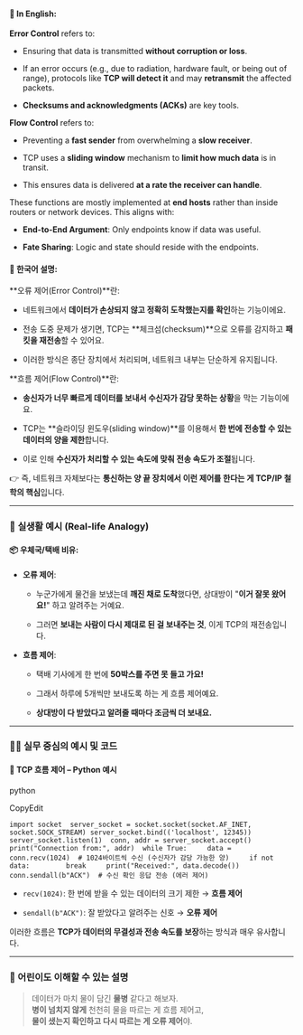 #### 🔹 In English:

**Error Control** refers to:

- Ensuring that data is transmitted **without corruption or loss**.
    
- If an error occurs (e.g., due to radiation, hardware fault, or being out of range), protocols like **TCP will detect it** and may **retransmit** the affected packets.
    
- **Checksums and acknowledgments (ACKs)** are key tools.
    

**Flow Control** refers to:

- Preventing a **fast sender** from overwhelming a **slow receiver**.
    
- TCP uses a **sliding window** mechanism to **limit how much data** is in transit.
    
- This ensures data is delivered **at a rate the receiver can handle**.
    

These functions are mostly implemented at **end hosts** rather than inside routers or network devices. This aligns with:

- **End-to-End Argument**: Only endpoints know if data was useful.
    
- **Fate Sharing**: Logic and state should reside with the endpoints.
    

#### 🔸 한국어 설명:

**오류 제어(Error Control)**란:

- 네트워크에서 **데이터가 손상되지 않고 정확히 도착했는지를 확인**하는 기능이에요.
    
- 전송 도중 문제가 생기면, TCP는 **체크섬(checksum)**으로 오류를 감지하고 **패킷을 재전송**할 수 있어요.
    
- 이러한 방식은 종단 장치에서 처리되며, 네트워크 내부는 단순하게 유지됩니다.
    

**흐름 제어(Flow Control)**란:

- **송신자가 너무 빠르게 데이터를 보내서 수신자가 감당 못하는 상황**을 막는 기능이에요.
    
- TCP는 **슬라이딩 윈도우(sliding window)**를 이용해서 **한 번에 전송할 수 있는 데이터의 양을 제한**합니다.
    
- 이로 인해 **수신자가 처리할 수 있는 속도에 맞춰 전송 속도가 조절**됩니다.
    

👉 즉, 네트워크 자체보다는 **통신하는 양 끝 장치에서 이런 제어를 한다는 게 TCP/IP 철학의 핵심**입니다.

---

### 🎈 **실생활 예시 (Real-life Analogy)**

#### 📦 우체국/택배 비유:

- **오류 제어**:
    
    - 누군가에게 물건을 보냈는데 **깨진 채로 도착**했다면, 상대방이 "**이거 잘못 왔어요!**" 하고 알려주는 거예요.
        
    - 그러면 **보내는 사람이 다시 제대로 된 걸 보내주는 것**, 이게 TCP의 재전송입니다.
        
- **흐름 제어**:
    
    - 택배 기사에게 한 번에 **50박스를 주면 못 들고 가요!**
        
    - 그래서 하루에 5개씩만 보내도록 하는 게 흐름 제어예요.
        
    - **상대방이 다 받았다고 알려줄 때마다 조금씩 더 보내요.**
        

---

### 🧑‍💻 **실무 중심의 예시 및 코드**

#### 📌 TCP 흐름 제어 – Python 예시

python

CopyEdit

`import socket  server_socket = socket.socket(socket.AF_INET, socket.SOCK_STREAM) server_socket.bind(('localhost', 12345)) server_socket.listen(1)  conn, addr = server_socket.accept() print("Connection from:", addr)  while True:     data = conn.recv(1024)  # 1024바이트씩 수신 (수신자가 감당 가능한 양)     if not data:         break     print("Received:", data.decode())     conn.sendall(b"ACK")  # 수신 확인 응답 전송 (에러 제어)`

- `recv(1024)`: 한 번에 받을 수 있는 데이터의 크기 제한 → **흐름 제어**
    
- `sendall(b"ACK")`: 잘 받았다고 알려주는 신호 → **오류 제어**
    

이러한 흐름은 **TCP가 데이터의 무결성과 전송 속도를 보장**하는 방식과 매우 유사합니다.

---

### 🧠 어린이도 이해할 수 있는 설명

> 데이터가 마치 물이 담긴 **물병** 같다고 해보자.  
> **병이 넘치지 않게** 천천히 물을 따르는 게 흐름 제어고,  
> **물이 샜는지 확인하고 다시 따르는 게 오류 제어**야.